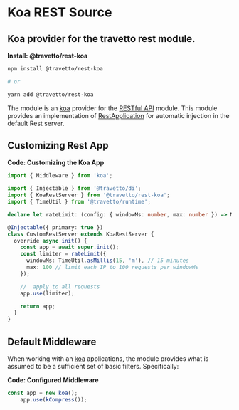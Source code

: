 <!-- This file was generated by @travetto/doc and should not be modified directly -->
<!-- Please modify https://github.com/travetto/travetto/tree/main/module/rest-koa/DOC.tsx and execute "npx trv doc" to rebuild -->
# Koa REST Source

## Koa provider for the travetto rest module.

**Install: @travetto/rest-koa**
```bash
npm install @travetto/rest-koa

# or

yarn add @travetto/rest-koa
```

The module is an [koa](https://koajs.com/) provider for the [RESTful API](https://github.com/travetto/travetto/tree/main/module/rest#readme "Declarative api for RESTful APIs with support for the dependency injection module.") module.  This module provides an implementation of [RestApplication](https://github.com/travetto/travetto/tree/main/module/rest/src/application/rest.ts#L19) for automatic injection in the default Rest server.

## Customizing Rest App

**Code: Customizing the Koa App**
```typescript
import { Middleware } from 'koa';

import { Injectable } from '@travetto/di';
import { KoaRestServer } from '@travetto/rest-koa';
import { TimeUtil } from '@travetto/runtime';

declare let rateLimit: (config: { windowMs: number, max: number }) => Middleware;

@Injectable({ primary: true })
class CustomRestServer extends KoaRestServer {
  override async init() {
    const app = await super.init();
    const limiter = rateLimit({
      windowMs: TimeUtil.asMillis(15, 'm'), // 15 minutes
      max: 100 // limit each IP to 100 requests per windowMs
    });

    //  apply to all requests
    app.use(limiter);

    return app;
  }
}
```

## Default Middleware
When working with an [koa](https://koajs.com/) applications, the module provides what is assumed to be a sufficient set of basic filters. Specifically:

**Code: Configured Middleware**
```typescript
const app = new koa();
    app.use(kCompress());
```
